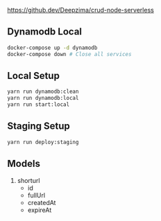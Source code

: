 https://github.dev/Deepzima/crud-node-serverless
## Dynamodb Local
```bash
docker-compose up -d dynamodb
docker-compose down # Close all services
```

## Local Setup
```bash
yarn run dynamodb:clean
yarn run dynamodb:local
yarn run start:local
```

## Staging Setup
```bash
yarn run deploy:staging
```

## Models
1. shorturl
    - id
    - fullUrl
    - createdAt
    - expireAt

